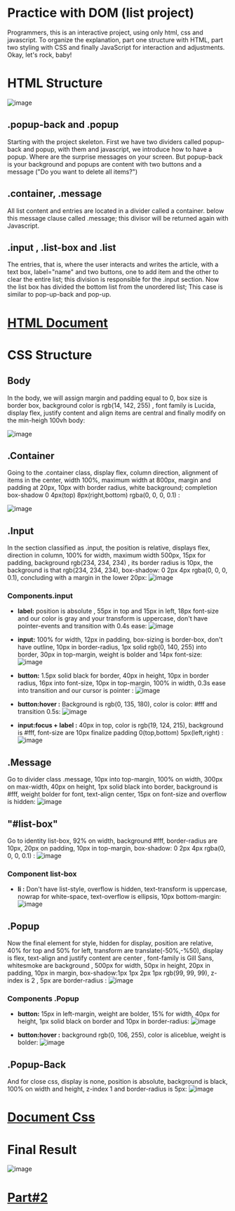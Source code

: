 # Practice with DOM (list project)
Programmers, this is an interactive project, using only html, css and javascript. To organize the explanation, part one structure with HTML, part two styling with CSS and finally JavaScript for interaction and adjustments. Okay, let's rock, baby!

# HTML Structure 
![image](https://github.com/user-attachments/assets/f44f81bf-0429-4867-8124-a1a3fd53358d)

## .popup-back and .popup
Starting with the project skeleton. First we have two dividers called popup-back and popup, with them and javascript, we introduce how to have a popup. Where are the surprise messages on your screen. But popup-back is your background and popups are content with two buttons and a message ("Do you want to delete all items?")  

## .container, .message
All list content and entries are located in a divider called a container. below this message clause called .message; this divisor will be returned again with Javascript.

## .input , .list-box and .list 
The entries, that is, where the user interacts and writes the article, with a text box, label="name" and two buttons, one to add item and the other to clear the entire list; this division is responsible for the .input section. Now the list box has divided the bottom list from the unordered list; This case is similar to pop-up-back and pop-up.

# [HTML Document](https://github.com/Karlos-Eduardo-Mrqs/Construction-Html-Css-Javascript/blob/main/Interaction-Javascript/Module%206%20-%20DOM/Pratice_ManipulationNumber_16/index.html)

# CSS Structure 

## Body
In the body, we will assign margin and padding equal to 0, box size is border box, background color is rgb(14, 142, 255) , font family is Lucida, display flex, justify content and align items are central and finally modify on the min-heigh 100vh body:

![image](https://github.com/user-attachments/assets/f31afc72-b597-4e12-aae2-1d548a40b726)

## .Container
Going to the .container class, display flex, column direction, alignment of items in the center, width 100%, maximum width at 800px, margin and padding at 20px, 10px with border radius, white background; completion box-shadow 0 4px(top) 8px(right,bottom) rgba(0, 0, 0, 0.1) :

![image](https://github.com/user-attachments/assets/590e2946-9bf1-46ff-bc93-eba90ebaca58)

## .Input
In the section classified as .input, the position is relative, displays flex, direction in column, 100% for width, maximum width 500px, 15px for padding, background rgb(234, 234, 234) , its border radius is 10px, the background is that rgb(234, 234, 234), box-shadow: 0 2px 4px rgba(0, 0, 0, 0.1), concluding with a margin in the lower 20px:
![image](https://github.com/user-attachments/assets/10297caa-d405-42ef-be7c-eccf1b7457eb)

### Components.input
- **label:** position is absolute , 55px in top and 15px in left, 18px font-size and our color is gray and your transform is uppercase, don't have pointer-events and transition with 0.4s ease:
![image](https://github.com/user-attachments/assets/680f3d67-0828-4f24-8a85-74b8c52bf1fa)

- **input:** 100% for width, 12px in padding, box-sizing is border-box, don't have outline, 10px in border-radius, 1px solid rgb(0, 140, 255) into border, 30px in top-margin, weight is bolder and 14px font-size:
![image](https://github.com/user-attachments/assets/c4ec1532-a846-4f83-9c87-d088764eda49)

- **button:** 1.5px solid black for border, 40px in height, 10px in border radius, 16px into font-size, 10px in top-margin, 100% in width, 0.3s ease into transition and our cursor is pointer :
![image](https://github.com/user-attachments/assets/5b8a1e42-61b3-41ef-a7f2-c068a289bc6b)

- **button:hover :** Background is rgb(0, 135, 180), color is color: #fff and transition 0.5s:
![image](https://github.com/user-attachments/assets/f57a07cd-265d-44ac-8fcd-1ddb93c050a9)

- **input:focus + label :** 40px in top, color is rgb(19, 124, 215), background is #fff, font-size are 10px finalize padding 0(top,bottom) 5px(left,right) :
![image](https://github.com/user-attachments/assets/a9779a69-41a9-4100-9129-9e115ec12ec0)

## .Message
Go to divider class .message, 10px into top-margin, 100% on width, 300px on max-width, 40px on height, 1px solid black into border, background is #fff, weight bolder for font, text-align center, 15px on font-size and overflow is hidden:
![image](https://github.com/user-attachments/assets/a02af83b-d1a8-4212-bce7-2ba67334c687)

## "#list-box"
Go to identity list-box, 92% on width, background #fff, border-radius are 10px, 20px on padding, 10px in top-margin, box-shadow: 0 2px 4px rgba(0, 0, 0, 0.1) :
![image](https://github.com/user-attachments/assets/056ed922-3206-45e6-92e4-97401f540c5c)

### Component list-box
- **li :** Don't have list-style, overflow is hidden, text-transform is uppercase, nowrap for white-space, text-overflow is ellipsis, 10px bottom-margin:
![image](https://github.com/user-attachments/assets/f8cfc029-4119-4f84-a651-111ecfe5949d)

## .Popup
Now the final element for style, hidden for display, position are relative, 40% for top and 50% for left, transform are translate(-50%,-%50), display is flex, text-align and justify content are center , font-family is Gill Sans, whitesmoke are background , 500px for width, 50px in height, 20px in padding, 10px in margin, box-shadow:1px 1px 2px 1px rgb(99, 99, 99), z-index is 2 , 5px are border-radius :
![image](https://github.com/user-attachments/assets/bb45a0c4-85d7-4d63-b545-f7550bc76c68)

### Components .Popup
- **button:** 15px in left-margin, weight are bolder, 15% for width, 40px for height, 1px solid black on border and 10px in border-radius:
 ![image](https://github.com/user-attachments/assets/2bd87d58-0130-4a77-8e26-44d2e85d0988)

- **button:hover :** background rgb(0, 106, 255), color is aliceblue, weight is bolder:
![image](https://github.com/user-attachments/assets/70f45248-cd82-46b9-8787-03d4d6277cc2)

## .Popup-Back
And for close css, display is none, position is absolute, background is black, 100% on width and height, z-index 1 and border-radius is 5px:
![image](https://github.com/user-attachments/assets/9e54d9a7-3728-453c-9287-e5ba7c83bdb2)

# [Document Css](https://github.com/Karlos-Eduardo-Mrqs/Construction-Html-Css-Javascript/blob/main/Interaction-Javascript/Module%206%20-%20DOM/Pratice_Manipulation-Number_16/style.css)

# Final Result
![image](https://github.com/user-attachments/assets/4f92e168-76bc-4548-9e8c-5c7dd63208f3)

# [Part#2](https://github.com/Karlos-Eduardo-Mrqs/Construction-Html-Css-Javascript/blob/main/Interaction-Javascript/Module%206%20-%20DOM/Pratice_Manipulation-Number_16/Javascript.md)